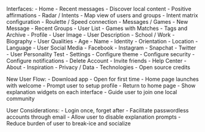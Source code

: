 Interfaces: 
    - Home
        - Recent messages
        - Discover local content
        - Positive affirmations
    - Radar / Intents
        - Map view of users and groups
        - Intent matrix configuration
        - Roulette / Speed connection
    - Messages / Games
        - New Message
        - Recent Groups
        - User List
        - Games with Matches
        - Tags and Archive
    - Profile
        - User Image
        - User Description
            - School / Work
            - Biography
        - User Qualities
            - Age
            - Name
            - Identity
            - Orientation
            - Location
            - Language
        - User Social Media
            - Facebook
            - Instagram
            - Snapchat
            - Twitter
        - User Personality Test
    - Settings
        - Configure theme
        - Configure security
        - Configure notifications
        - Delete Account
        - Invite friends
        - Help Center
        - About
            - Inspiration
            - Privacy / Data
            - Technologies
            - Open source credits

New User Flow:
    - Download app
    - Open for first time
    - Home page launches with welcome
    - Prompt user to setup profile
    - Return to home page
    - Show explanation widgets on each interface
    - Guide user to join one local community

User Considerations: 
    - Login once, forget after
    - Facilitate passwordless accounts through email
    - Allow user to disable explanation prompts
    - Reduce burden of user to break-ice and socialize